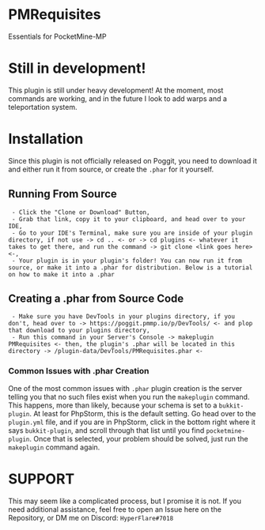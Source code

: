 # PMRequisites
Essentials for PocketMine-MP

# Still in development!
This plugin is still under heavy development! At the moment, most commands are working, and in the future I look to add warps and a teleportation system.

# Installation
Since this plugin is not officially released on Poggit, you need to download it and either run it from source, or create the `.phar` for it yourself.

## Running From Source

` - Click the "Clone or Download" Button,` <br />
` - Grab that link, copy it to your clipboard, and head over to your IDE,`<br />
` - Go to your IDE's Terminal, make sure you are inside of your plugin directory, if not use -> cd .. <- or -> cd plugins <- whatever it takes to get there, and run the command -> git clone <link goes here> <-,` <br />
` - Your plugin is in your plugin's folder! You can now run it from source, or make it into a .phar for distribution. Below is a tutorial on how to make it into a .phar`

## Creating a .phar from Source Code

` - Make sure you have DevTools in your plugins directory, if you don't, head over to -> https://poggit.pmmp.io/p/DevTools/ <- and plop that download to your plugins directory,` <br />
` - Run this command in your Server's Console -> makeplugin PMRequisites <- then, the plugin's .phar will be located in this directory -> /plugin-data/DevTools/PMRequisites.phar <-`

### Common Issues with .phar Creation

One of the most common issues with `.phar` plugin creation is the server telling you that no such files exist when you run the `makeplugin` command. This happens, more than likely, because your schema is set to a `bukkit-plugin`. At least for PhpStorm, this is the default setting. Go head over to the `plugin.yml` file, and if you are in PhpStorm, click in the bottom right where it says `bukkit-plugin`, and scroll through that list until you find `pocketmine-plugin`. Once that is selected, your problem should be solved, just run the `makeplugin` command again.

# SUPPORT

This may seem like a complicated process, but I promise it is not. If you need additional assistance, feel free to open an Issue here on the Repository, or DM me on Discord: `HyperFlare#7018`
